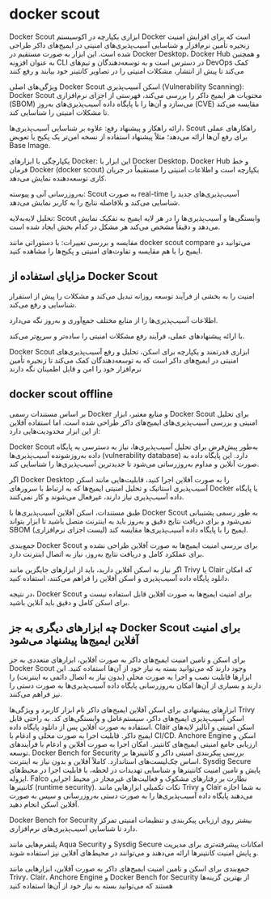 # docker scout

Docker Scout ابزاری یکپارچه در اکوسیستم Docker است که برای افزایش امنیت زنجیره تأمین نرم‌افزار و شناسایی آسیب‌پذیری‌های امنیتی در ایمیج‌های داکر طراحی شده است. این ابزار به صورت مستقیم در Docker Desktop، Docker Hub و همچنین به عنوان افزونه CLI در دسترس است و به توسعه‌دهندگان و تیم‌های DevOps کمک می‌کند تا پیش از انتشار، مشکلات امنیتی را در تصاویر کانتینر خود بیابند و رفع کنند


ویژگی‌های اصلی Docker Scout
اسکن آسیب‌پذیری (Vulnerability Scanning):
Docker Scout محتویات هر ایمیج داکر را بررسی می‌کند، فهرستی از اجزای نرم‌افزاری (SBOM) می‌سازد و آن‌ها را با پایگاه داده آسیب‌پذیری‌های به‌روز (CVE) مقایسه می‌کند تا مشکلات امنیتی را شناسایی کند.

ارائه راهکار و پیشنهاد رفع:
علاوه بر شناسایی آسیب‌پذیری‌ها، Scout راهکارهای عملی برای رفع آن‌ها ارائه می‌دهد؛ مثلاً پیشنهاد استفاده از نسخه امن‌تر یک پکیج یا تعویض Base Image.

یکپارچگی با ابزارهای Docker:
این ابزار با Docker Desktop، Docker Hub و خط فرمان Docker (docker scout) یکپارچه است و اطلاعات امنیتی را مستقیماً در جریان کاری توسعه‌دهنده نمایش می‌دهد.

به‌روزرسانی آنی و پیوسته:
Scout به صورت real-time آسیب‌پذیری‌های جدید را شناسایی می‌کند و بلافاصله نتایج را به کاربر نمایش می‌دهد.

تحلیل لایه‌به‌لایه:
Scout وابستگی‌ها و آسیب‌پذیری‌ها را در هر لایه ایمیج به تفکیک نمایش می‌دهد و دقیقاً مشخص می‌کند هر مشکل در کدام بخش ایجاد شده است.

مقایسه و بررسی تغییرات:
با دستوراتی مانند docker scout compare می‌توانید دو ایمیج را با هم مقایسه و تفاوت‌های امنیتی و پکیج‌ها را مشاهده کنید.



## مزایای استفاده از Docker Scout

امنیت را به بخشی از فرآیند توسعه روزانه تبدیل می‌کند و مشکلات را پیش از استقرار شناسایی و رفع می‌کند.

اطلاعات آسیب‌پذیری‌ها را از منابع مختلف جمع‌آوری و به‌روز نگه می‌دارد.

با ارائه پیشنهادهای عملی، فرآیند رفع مشکلات امنیتی را ساده‌تر و سریع‌تر می‌کند.

Docker Scout ابزاری قدرتمند و یکپارچه برای اسکن، تحلیل و رفع آسیب‌پذیری‌های امنیتی در ایمیج‌های داکر است که به توسعه‌دهندگان کمک می‌کند تا زنجیره تأمین نرم‌افزار خود را امن و قابل اطمینان نگه دارند


## docker scout offline

بر اساس مستندات رسمی Docker و منابع معتبر، ابزار Docker Scout برای تحلیل امنیتی و بررسی آسیب‌پذیری‌های ایمیج‌های داکر طراحی شده است. اما استفاده آفلاین از این ابزار محدودیت‌هایی دارد:

Docker Scout به‌طور پیش‌فرض برای تحلیل آسیب‌پذیری‌ها، نیاز به دسترسی به پایگاه داده به‌روزشونده آسیب‌پذیری‌ها (vulnerability database) دارد. این پایگاه داده به صورت آنلاین و مداوم به‌روزرسانی می‌شود تا جدیدترین آسیب‌پذیری‌ها را شناسایی کند.

اگر Docker Desktop را به صورت آفلاین اجرا کنید، قابلیت‌هایی مانند اسکن آسیب‌پذیری استاتیک و تحلیل امنیتی ایمیج‌ها که به ارتباط با سرورهای Docker یا پایگاه داده آسیب‌پذیری نیاز دارند، غیرفعال می‌شوند و کار نمی‌کنند.

طبق مستندات، اسکن آفلاین آسیب‌پذیری‌ها با Docker Scout به طور رسمی پشتیبانی نمی‌شود و برای دریافت نتایج دقیق و به‌روز باید به اینترنت متصل باشید تا ابزار بتواند SBOM (لیست اجزای نرم‌افزاری) ایمیج را با پایگاه داده آسیب‌پذیری‌ها مقایسه کند.

جمع‌بندی
Docker Scout برای بررسی امنیت ایمیج‌ها به صورت آفلاین طراحی نشده و برای عملکرد کامل و دریافت نتایج به‌روز، نیاز به اتصال اینترنت دارد.

اگر نیاز به اسکن آفلاین دارید، باید از ابزارهای جایگزین مانند Trivy یا Clair که امکان دانلود پایگاه داده آسیب‌پذیری و اسکن آفلاین را فراهم می‌کنند، استفاده کنید.

در نتیجه، Docker Scout برای امنیت ایمیج‌ها به صورت آفلاین قابل استفاده نیست و برای اسکن کامل و دقیق باید آنلاین باشید.




## چه ابزارهای دیگری به جز Docker Scout برای امنیت آفلاین ایمیج‌ها پیشنهاد می‌شود

برای اسکن و تامین امنیت ایمیج‌های داکر به صورت آفلاین، ابزارهای متعددی به جز Docker Scout وجود دارند که می‌توانید بسته به نیاز خود از آن‌ها استفاده کنید. این ابزارها قابلیت نصب و اجرا به صورت محلی (بدون نیاز به اتصال دائمی به اینترنت) را دارند و بسیاری از آن‌ها امکان به‌روزرسانی پایگاه داده آسیب‌پذیری‌ها به صورت دستی را نیز فراهم می‌کنند.

ابزارهای پیشنهادی برای اسکن آفلاین ایمیج‌های داکر
نام ابزار	کاربرد و ویژگی‌ها
Trivy	اسکن آسیب‌پذیری ایمیج‌های داکر، سیستم‌عامل و وابستگی‌های کد. به راحتی قابل استفاده به صورت آفلاین پس از دانلود پایگاه داده.
Clair	اسکن امنیتی و آنالیز لایه‌های ایمیج داکر. قابلیت اجرا به صورت محلی و ادغام با CI/CD.
Anchore Engine	اسکن و ارزیابی جامع امنیتی ایمیج‌های کانتینر. امکان اجرا به صورت آفلاین و ادغام با فرآیندهای توسعه.
Docker Bench for Security	بررسی پیکربندی امنیتی داکر و کانتینرها بر اساس چک‌لیست‌های استاندارد. کاملاً آفلاین و بدون نیاز به اینترنت.
Sysdig Secure	پایش و تامین امنیت کانتینرها و شناسایی تهدیدات در لحظه، با قابلیت اجرا در محیط‌های ایزوله.
Falco	نظارت بر رفتارهای مشکوک و فعالیت‌های غیرمجاز در محیط اجرایی کانتینرها (runtime security).
نکات تکمیلی
ابزارهایی مانند Trivy و Clair به شما اجازه می‌دهند پایگاه داده آسیب‌پذیری‌ها را به صورت دستی به‌روزرسانی و سپس به صورت آفلاین اسکن انجام دهید.

Docker Bench for Security بیشتر روی ارزیابی پیکربندی و تنظیمات امنیتی تمرکز دارد تا شناسایی آسیب‌پذیری‌های نرم‌افزاری.

پلتفرم‌هایی مانند Aqua Security و Sysdig Secure امکانات پیشرفته‌تری برای مدیریت و پایش امنیت کانتینرها ارائه می‌دهند و می‌توانند در محیط‌های آفلاین نیز استفاده شوند.

جمع‌بندی
برای اسکن و تامین امنیت ایمیج‌های داکر به صورت آفلاین، ابزارهایی مانند Trivy، Clair، Anchore Engine و Docker Bench for Security از بهترین گزینه‌ها هستند که می‌توانید بسته به نیاز خود از آن‌ها استفاده کنید
